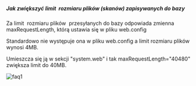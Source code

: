 ##### Jak zwiększyć limit  rozmiaru plików (skanów) zapisywanych do bazy

####
Za limit  rozmiaru plików  przesyłanych do bazy odpowiada zmienna    maxRequestLength, którą ustawia się w pliku web.config

Standardowo nie występuje ona w pliku web.config a limit rozmiaru plików wynosi 4MB.

Umieszcza się ją w sekcji "system.web" i tak maxRequestLength="40480"  zwiększa limit do 40MB.

![faq1](https://github.com/cwawrentowicz/rwa/tree/master/wersja100/FAQ/images/faq1.png)
